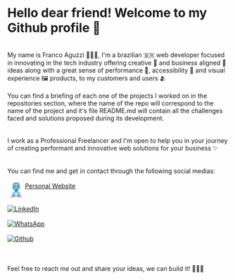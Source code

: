 # Hello dear friend! Welcome to my Github profile 👋
<br>
My name is Franco Aguzzi 👨🏼‍💻, I'm a brazilian 🇧🇷 web developer focused in innovating in the tech industry offering creative 🎨 and business aligned 🏤 ideas along with a great sense of performance 🚀, accessibility 🦾 and visual experience 🖼 products, to my customers and users 🫂
<br>
<br>
You can find a briefing of each one of the projects I worked on in the repositories section, where the name of the repo will correspond to the name of the project and it's file README.md will contain all the challenges faced and solutions proposed during its development.
<br>
<br>
<br>
I work as a Professional Freelancer and I'm open to help you in your journey of creating performant and innovative web solutions for your business ✨ 
<br>
<br>
<br>
You can find me and get in contact through the following social medias:
<br>
<br>

<div style="display: flex">
<img src="/personal-website.png" width="40px" /> 
<a href="https://francoaguzzi.com">Personal Website</a>
</div>

<br>

<div style="display: flex">
<img src="https://img.shields.io/badge/linkedin-%230077B5.svg?style=for-the-badge&logo=linkedin&logoColor=white" /> 
<a href="https://www.linkedin.com/in/franco-aguzzi-546506184/">LinkedIn</a>
</div>

<br>

<div style="display: flex">
<img src="https://img.shields.io/badge/WhatsApp-25D366?style=for-the-badge&logo=whatsapp&logoColor=white"/>
<a href="https://www.wa.me/5548996050413/">WhatsApp</a>
</div>

<br>

<div style="display: flex">
<img src="https://img.shields.io/badge/github%20actions-%232671E5.svg?style=for-the-badge&logo=githubactions&logoColor=white"/>
<a href="https://github.com/FrancoAguzzi/">Github</a>
</div>
<br>
<br>
<br>
Feel free to reach me out and share your ideas, we can build it! ✋🏼😉
